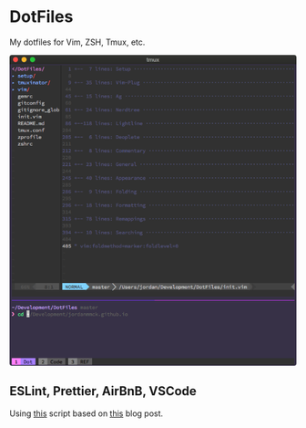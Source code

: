 # DotFiles

My dotfiles for Vim, ZSH, Tmux, etc.

![terminal screen](screenshots/vimtmux.png)

## ESLint, Prettier, AirBnB, VSCode

Using [this](https://github.com/paulolramos/eslint-prettier-airbnb-react/blob/master/eslint-prettier-config.sh) script based on [this](https://blog.echobind.com/integrating-prettier-eslint-airbnb-style-guide-in-vscode-47f07b5d7d6a) blog post.